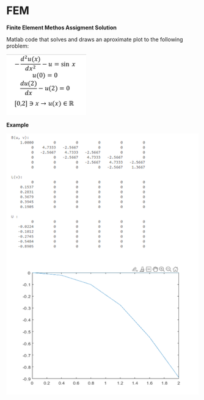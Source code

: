 # FEM

**Finite Element Methos Assigment Solution**

Matlab code that solves and draws an aproximate plot to the following problem:


![alt text](https://github.com/xsanm/FEM/blob/main/problem.png)

**Example**

![alt text](https://github.com/xsanm/FEM/blob/main/example.png)
